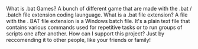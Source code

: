 What is .bat Games? A bunch of different game that are made with the .bat / .batch file extension coding launguage.
What is a .bat file extension? A file with the . BAT file extension is a Windows batch file. It's a plain text file that contains various commands used for repetitive tasks or to run groups of scripts one after another.
How can I support this project? Just by reccomending it to other people, like your friends or family!
